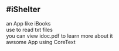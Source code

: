 #iShelter
---
an App like iBooks  
use to read txt files  
you can view idoc.pdf to learn more about it  
awsome App using CoreText